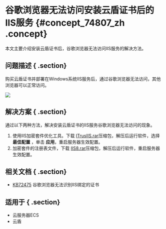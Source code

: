# 谷歌浏览器无法访问安装云盾证书后的IIS服务 {#concept_74807_zh .concept}

本文主要介绍安装云盾证书后，谷歌浏览器无法访问IIS服务的解决方法。

## 问题描述 { .section}

购买云盾证书并部署在Windows系统IIS服务后，通过谷歌浏览器无法访问，其他浏览器可以正常访问。

![](http://static-aliyun-doc.oss-cn-hangzhou.aliyuncs.com/assets/img/123601/155065554638717_zh-CN.png)

## 解决方案 { .section}

通过以下两种方法，解决安装云盾证书的IIS服务谷歌浏览器无法访问的现象。

1.  使用IIS加密套件优化工具。下载 [ITrusIIS.rar](http://alipay-rmsdeploy-image.cn-hangzhou.alipay.aliyun-inc.com/skylark/confluence/alibank/21443f32c0f8577862d48d85f7e15184.rar)压缩包，解压后运行软件，选择**最佳配置** ，单击 **应用**，重启服务器生效配置。
2.  加密套件的注册表文件，下载 [IIS8.rar](http://alipay-rmsdeploy-image.cn-hangzhou.alipay.aliyun-inc.com/skylark/confluence/alibank/f8f6753e2e4de66a1961879a3b862d56.rar)压缩包，解压后运行软件，重启服务器生效配置。

## 相关文档 { .section}

-    [KB72475](http://kb.aliyun-inc.com/kb/72475/cn/zh-cn) 谷歌浏览器无法识别IIS绑定的证书

## 适用于 { .section}

-   云服务器ECS
-   云盾

